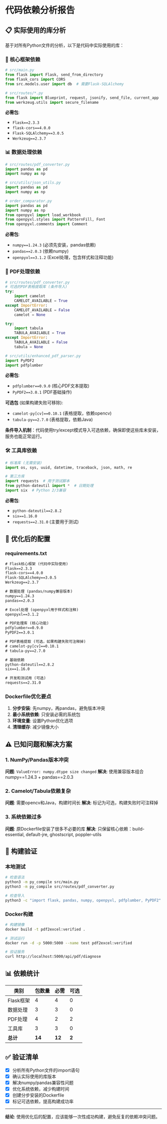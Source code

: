 # 代码依赖分析报告

## 📋 **实际使用的库分析**

基于对所有Python文件的分析，以下是代码中实际使用的库：

### 🔧 **核心框架依赖**
```python
# src/main.py
from flask import Flask, send_from_directory
from flask_cors import CORS
from src.models.user import db  # 需要Flask-SQLAlchemy

# src/routes/*.py
from flask import Blueprint, request, jsonify, send_file, current_app
from werkzeug.utils import secure_filename
```

**必需包**:
- `Flask==2.3.3`
- `flask-cors==4.0.0`
- `Flask-SQLAlchemy==3.0.5`
- `Werkzeug==2.3.7`

### 📊 **数据处理依赖**
```python
# src/routes/pdf_converter.py
import pandas as pd
import numpy as np

# src/utils/json_utils.py
import pandas as pd
import numpy as np

# order_comparator.py
import pandas as pd
import numpy as np
from openpyxl import load_workbook
from openpyxl.styles import PatternFill, Font
from openpyxl.comments import Comment
```

**必需包**:
- `numpy==1.24.3` (必须先安装，pandas依赖)
- `pandas==2.0.3` (依赖numpy)
- `openpyxl==3.1.2` (Excel处理，包含样式和注释功能)

### 📄 **PDF处理依赖**
```python
# src/routes/pdf_converter.py
# 可选的PDF表格提取库 (条件导入)
try:
    import camelot
    CAMELOT_AVAILABLE = True
except ImportError:
    CAMELOT_AVAILABLE = False
    camelot = None

try:
    import tabula
    TABULA_AVAILABLE = True
except ImportError:
    TABULA_AVAILABLE = False
    tabula = None

# src/utils/enhanced_pdf_parser.py
import PyPDF2
import pdfplumber
```

**必需包**:
- `pdfplumber==0.9.0` (核心PDF文本提取)
- `PyPDF2==3.0.1` (PDF基础操作)

**可选包** (如果构建失败可移除):
- `camelot-py[cv]==0.10.1` (表格提取，依赖opencv)
- `tabula-py==2.7.0` (表格提取，依赖Java)

**条件导入机制**：代码使用try/except模式导入可选依赖，确保即使这些库未安装，服务也能正常运行。

### 🛠️ **工具库依赖**
```python
# 标准库 (无需安装)
import os, sys, uuid, datetime, traceback, json, math, re

# 第三方库
import requests  # 用于测试脚本
from python-dateutil import *  # 日期处理
import six  # Python 2/3兼容
```

**必需包**:
- `python-dateutil==2.8.2`
- `six==1.16.0`
- `requests==2.31.0` (主要用于测试)

## 🎯 **优化后的配置**

### requirements.txt
```txt
# Flask核心框架 (代码中实际使用)
Flask==2.3.3
flask-cors==4.0.0
Flask-SQLAlchemy==3.0.5
Werkzeug==2.3.7

# 数据处理 (pandas/numpy兼容版本)
numpy==1.24.3
pandas==2.0.3

# Excel处理 (openpyxl用于样式和注释)
openpyxl==3.1.2

# PDF处理库 (核心功能)
pdfplumber==0.9.0
PyPDF2==3.0.1

# PDF表格提取 (可选，如果构建失败可注释掉)
# camelot-py[cv]==0.10.1
# tabula-py==2.7.0

# 基础依赖
python-dateutil==2.8.2
six==1.16.0

# 开发和测试用 (可选)
requests==2.31.0
```

### Dockerfile优化要点
1. **分步安装**: 先numpy，再pandas，避免版本冲突
2. **最小系统依赖**: 只安装必需的系统包
3. **环境变量**: 设置Python优化选项
4. **清理缓存**: 减少镜像大小

## ⚠️ **已知问题和解决方案**

### 1. NumPy/Pandas版本冲突
**问题**: `ValueError: numpy.dtype size changed`
**解决**: 使用兼容版本组合 numpy==1.24.3 + pandas==2.0.3

### 2. Camelot/Tabula依赖复杂
**问题**: 需要opencv和Java，构建时间长
**解决**: 标记为可选，构建失败时可注释掉

### 3. 系统依赖过多
**问题**: 原Dockerfile安装了很多不必要的库
**解决**: 只保留核心依赖：build-essential, default-jre, ghostscript, poppler-utils

## 🚀 **构建验证**

### 本地测试
```bash
# 检查语法
python3 -m py_compile src/main.py
python3 -m py_compile src/routes/pdf_converter.py

# 检查导入
python3 -c "import flask, pandas, numpy, openpyxl, pdfplumber, PyPDF2"
```

### Docker构建
```bash
# 构建镜像
docker build -t pdf2excel:verified .

# 测试运行
docker run -d -p 5000:5000 --name test pdf2excel:verified

# 验证服务
curl http://localhost:5000/api/pdf/diagnose
```

## 📊 **依赖统计**

| 类别 | 包数量 | 必需 | 可选 |
|------|--------|------|------|
| Flask框架 | 4 | 4 | 0 |
| 数据处理 | 3 | 3 | 0 |
| PDF处理 | 4 | 2 | 2 |
| 工具库 | 3 | 3 | 0 |
| **总计** | **14** | **12** | **2** |

## ✅ **验证清单**

- [x] 分析所有Python文件的import语句
- [x] 确认实际使用的库版本
- [x] 解决numpy/pandas兼容性问题
- [x] 优化系统依赖，减少构建时间
- [x] 创建分步安装的Dockerfile
- [x] 标记可选依赖，提高构建成功率

---

**结论**: 使用优化后的配置，应该能够一次性成功构建，避免反复的依赖冲突问题。